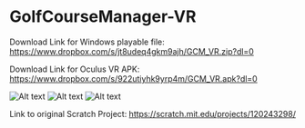 # GolfCourseManager-VR 

Download Link for Windows playable file:
https://www.dropbox.com/s/jt8udeq4gkm9ajh/GCM_VR.zip?dl=0

Download Link for Oculus VR APK:
https://www.dropbox.com/s/922utiyhk9yrp4m/GCM_VR.apk?dl=0

![Alt text](https://s3-us-west-2.amazonaws.com/resumeimages/GCM001.jpg )
![Alt text](https://s3-us-west-2.amazonaws.com/resumeimages/GCM002.jpg )
![Alt text](https://s3-us-west-2.amazonaws.com/resumeimages/GCM003.jpg )

Link to original Scratch Project:
https://scratch.mit.edu/projects/120243298/
